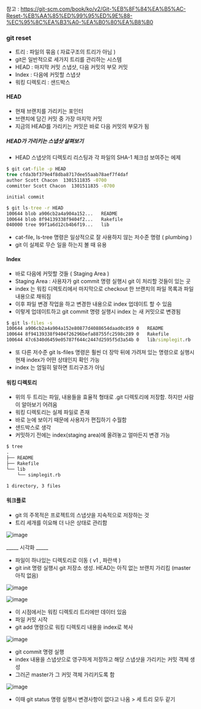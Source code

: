 
참고 : https://git-scm.com/book/ko/v2/Git-%EB%8F%84%EA%B5%AC-Reset-%EB%AA%85%ED%99%95%ED%9E%88-%EC%95%8C%EA%B3%A0-%EA%B0%80%EA%B8%B0


### git reset 
- 트리 : 파일의 묶음 ( 자료구조의 트리가 아님 ) 
- git은 일반적으로 세가지 트리를 관리하는 시스템 
- HEAD : 마지막 커밋 스냅샷, 다음 커밋의 부모 커밋
- Index : 다음에 커밋할 스냅샷
- 워킹 디렉토리 : 샌드박스 


#### HEAD 
- 현재 브랜치를 가리키는 포인터 
- 브랜치에 담긴 커밋 중 가장 마지막 커밋 
- 지금의 HEAD를 가리키는 커밋은 바로 다음 커밋의 부모가 됨 

##### HEAD가 가리키는 스냅샷 살펴보기 
- HEAD 스냅샷의 디렉토리 리스팅과 각 파일의 SHA-1 체크섬 보여주는 에제 

```cmd 
$ git cat-file -p HEAD
tree cfda3bf379e4f8dba8717dee55aab78aef7f4daf
author Scott Chacon  1301511835 -0700
committer Scott Chacon  1301511835 -0700

initial commit

$ git ls-tree -r HEAD
100644 blob a906cb2a4a904a152...   README
100644 blob 8f94139338f9404f2...   Rakefile
040000 tree 99f1a6d12cb4b6f19...   lib
```

- cat-file, ls-tree 명령은 일상적으로 잘 사용하지 않는 저수준 명령 ( plumbing ) 
- git 이 실제로 무슨 일을 하는지 볼 때 유용 

#### Index 
- 바로 다음에 커밋할 것들 ( Staging Area ) 
- Staging Area : 사용자가 git commit 명령 실행시 git 이 처리할 것들이 있는 곳 
- index 는 워킹 디렉토리에서 마지막으로 checkout 한 브랜치의 파일 목록과 파일 내용으로 채워짐 
- 이후 파일 변경 작업을 하고 변경한 내용으로 index 업데이트 할 수 있음 
- 이렇게 업데이트하고 git commit 명령 실행시 index 는 새 커밋으로 변경됨 

```cmd
$ git ls-files -s
100644 a906cb2a4a904a152e80877d4088654daad0c859 0	README
100644 8f94139338f9404f26296befa88755fc2598c289 0	Rakefile
100644 47c6340d6459e05787f644c2447d2595f5d3a54b 0	lib/simplegit.rb

```
- 또 다른 저수준 git ls-files 명령은 훨씬 더 장막 뒤에 가려져 있는 명령으로 실행시 현재 index가 어떤 상태인지 확인 가능 
- index 는 엄밀히 말하면 트리구조가 아님


#### 워킹 디렉토리 
- 위의 두 트리는 파일, 내용들을 효율적 형태로 .git 디렉토리에 저장함. 하지만 사람이 알아보기 어려움
- 워킹 디렉토리는 실제 파일로 존재 
- 바로 눈에 보이기 때문에 사용자가 편집하기 수월함 
- 샌드박스로 생각 
- 커밋하기 전에는 index(staging area)에 올려놓고 얼마든지 변경 가능 

```cmd
$ tree
.
├── README
├── Rakefile
└── lib
    └── simplegit.rb

1 directory, 3 files
```
#### 워크플로 
- git 의 주목적은 프로젝트의 스냅샷을 지속적으로 저장하는 것 
- 트리 세개를 이요해 더 나은 상태로 관리함 

![image](https://user-images.githubusercontent.com/48708746/111997165-1b87bf80-8b5e-11eb-83e4-c563dfb16266.png)

_____ 시각화 _____

- 파일이 하나있는 디렉토리로 이동 ( v1 , 파란색 )
- git init 명령 실행시 git 저장소 생성. HEAD는 아직 없는 브랜치 가리킴 (master 아직 없음) 

![image](https://user-images.githubusercontent.com/48708746/111997320-47a34080-8b5e-11eb-9f7c-7718f707a4b9.png)


![image](https://user-images.githubusercontent.com/48708746/111997371-54279900-8b5e-11eb-863b-6408f33c5b9b.png)

- 이 시점에서는 워킹 디렉토리 트리에만 데이터 있음
- 파일 커밋 시작 
- git add 명령으로 워킹 디렉토리 내용을 index로 복사 

![image](https://user-images.githubusercontent.com/48708746/111997498-70c3d100-8b5e-11eb-95b3-e2fab21eca7c.png)


- git commit 명령 실행 
- index 내용을 스냅샷으로 영구하게 저장하고 해당 스냅샷을 가리키는 커밋 객체 생성 
- 그러곤 master가 그 커밋 객체 가리키도록 함 

![image](https://user-images.githubusercontent.com/48708746/111997665-9cdf5200-8b5e-11eb-9ef8-a596984569be.png)


- 이때 git status 명령 실행시 변경사항이 없다고 나옴 > 세 트리 모두 같기 
